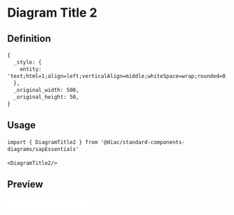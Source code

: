 # Diagram Title 2

## Definition

```
{
  _style: { 
    entity: 'text;html=1;align=left;verticalAlign=middle;whiteSpace=wrap;rounded=0;',
  },
  _original_width: 500,
  _original_height: 50,
}
```

## Usage

```
import { DiagramTitle2 } from '@diac/standard-components-diagrams/sapEssentials'

<DiagramTitle2/>
```

## Preview

<img src="./diagram-title-2.png" width="200"/>
